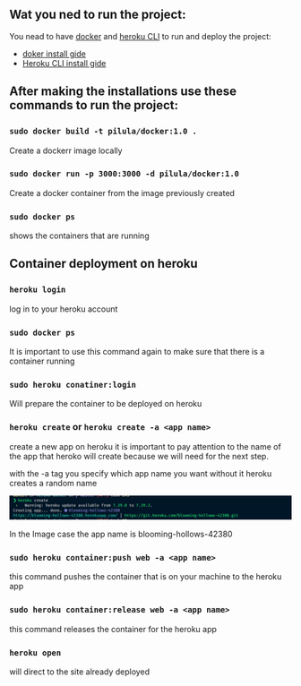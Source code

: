 ## Wat you ned to run the project:

You nead to have [docker](https://docs.docker.com/install/linux/docker-ce/ubuntu/) and [heroku CLI](https://devcenter.heroku.com/articles/heroku-cli#download-and-install) to run and deploy the project:

 - [doker install gide](https://docs.docker.com/install/linux/docker-ce/ubuntu/)
 - [Heroku CLI install gide](https://devcenter.heroku.com/articles/heroku-cli#download-and-install)

## After making the installations use these commands to run the project:

### `sudo docker build -t pilula/docker:1.0 .`

Create a dockerr image locally

### `sudo docker run -p 3000:3000 -d pilula/docker:1.0`

Create a docker container from the image previously created

### `sudo docker ps`

shows the containers that are running

## Container deployment on heroku

### `heroku login`

log in to your heroku account

### `sudo docker ps`

It is important to use this command again to make sure that there is a container running

### `sudo heroku conatiner:login`

Will prepare the container to be deployed on heroku

### `heroku create` or `heroku create -a <app name>`

create a new app on heroku it is important to pay attention to the name of the app that heroko will create because we will need for the next step.

with the -a tag you specify which app name you want without it heroku creates a random name 

![Alt text](src/captura.png?raw=true "Optional Title")

In the Image case the app name is blooming-hollows-42380


### `sudo heroku container:push web -a <app name>`

this command pushes the container that is on your machine to the heroku app

### `sudo heroku container:release web -a <app name>`

this command releases the container for the heroku app

### `heroku open`

will direct to the site already deployed


